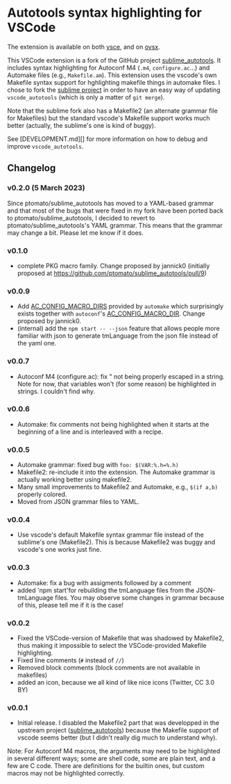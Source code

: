 # Autotools syntax highlighting for VSCode

The extension is available on both [vsce](https://marketplace.visualstudio.com/items?itemName=maelvalais.autoconf),
and on [ovsx](https://open-vsx.org/extension/maelvalais/autoconf).

This VSCode extension is a fork of the GitHub project [sublime_autotools][]. It
includes syntax highlighting for Autoconf M4 (`.m4`, `configure.ac`...) and
Automake files (e.g., `Makefile.am`). This extension uses the vscode's own
Makefile syntax support for hghlighting makefile things in automake files. I
chose to fork the [sublime project][sublime_autotools] in order to have an easy
way of updating `vscode_autotools` (which is only a matter of `git merge`).

Note that the sublime fork also has a Makefile2 (an alternate grammar file for
Makefiles) but the standard vscode's Makefile support works much better
(actually, the sublime's one is kind of buggy).

See [DEVELOPMENT.md][] for more information on how to debug and improve
`vscode_autotools`.

## Changelog

### v0.2.0 (5 March 2023)

Since ptomato/sublime_autotools has moved to a YAML-based grammar and that most
of the bugs that were fixed in my fork have been ported back to
ptomato/sublime_autotools, I decided to revert to ptomato/sublime_autotools's
YAML grammar. This means that the grammar may change a bit. Please let me know
if it does.

### v0.1.0

- complete PKG macro family. Change proposed by jannick0 (initially
  proposed at <https://github.com/ptomato/sublime_autotools/pull/9>)

### v0.0.9

- Add [AC_CONFIG_MACRO_DIRS] provided by `automake` which surprisingly
  exists together with `autoconf`'s [AC_CONFIG_MACRO_DIR]. Change proposed
  by jannick0.
- (internal) add the `npm start -- --json` feature that allows people more
  familiar with json to generate tmLanguage from the json file instead of
  the yaml one.

[ac_config_macro_dirs]: https://www.gnu.org/software/automake/manual/html_node/Local-Macros.html
[ac_config_macro_dir]: https://www.gnu.org/savannah-checkouts/gnu/autoconf/manual/autoconf-2.69/html_node/Input.html#Input.

### v0.0.7

- Autoconf M4 (configure.ac): fix \" not being properly escaped in a string.
  Note for now, that variables won't (for some reason) be highlighted in
  strings. I couldn't find why.

### v0.0.6

- Automake: fix comments not being highlighted when it starts at the beginning
  of a line and is interleaved with a recipe.

### v0.0.5

- Automake grammar: fixed bug with `foo: $(VAR:%.h=%.h)`
- Makefile2: re-include it into the extension. The Automake grammar is actually
  working better using makefile2.
- Many small improvements to Makefile2 and Automake, e.g., `$(if a,b)`
  properly colored.
- Moved from JSON grammar files to YAML.

### v0.0.4

- Use vscode's default Makefile syntax grammar file instead of the sublime's
  one (Makefile2). This is because Makefile2 was buggy and vscode's one works
  just fine.

### v0.0.3

- Automake: fix a bug with assigments followed by a comment
- added 'npm start'for rebuilding the tmLanguage files from the JSON-tmLanguage
  files. You may observe some changes in grammar because of this, please tell
  me if it is the case!

### v0.0.2

- Fixed the VSCode-version of Makefile that was shadowed by Makefile2, thus
  making it impossible to select the VSCode-provided Makefile highlighting.
- Fixed line comments (`#` instead of `//`)
- Removed block comments (block comments are not available in makefiles)
- added an icon, because we all kind of like nice icons (Twitter, CC 3.0 BY)

### v0.0.1

- Initial release. I disabled the Makefile2 part that was developped in
  the upstream project ([sublime_autotools]) because the Makefile support of
  vscode seems better (but I didn't really dig much to understand why).

[sublime_autotools]: https://github.com/ptomato/sublime_autotools

Note: For Autoconf M4 macros, the arguments may need to be highlighted in
several different ways; some are shell code, some are plain text, and a few
are C code. There are definitions for the builtin ones, but custom macros
may not be highlighted correctly.
